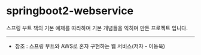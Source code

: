 # springboot2-webservice

스프링 부트 책의 기본 예제를 따라하며 기본 개념들을 익히며 만든 프로젝트 입니다.

----

- 참조 : 스프링 부트와 AWS로 혼자 구현하는 웹 서비스(저자 - 이동욱)
